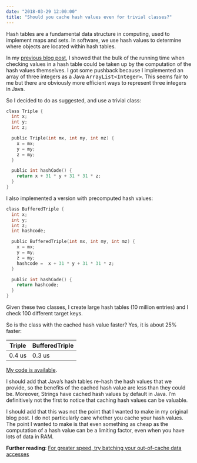 ```yaml
---
date: "2018-03-29 12:00:00"
title: "Should you cache hash values even for trivial classes?"
---
```




Hash tables are a fundamental data structure in computing, used to implement maps and sets. In software, we use hash values to determine where objects are located within hash tables.

In my [previous blog post](/lemire/blog/2018/03/28/when-accessing-hash-tables-how-much-time-is-spent-computing-the-hash-functions/), I showed that the bulk of the running time when checking values in a hash table could be taken up by the computation of the hash values themselves. I got some pushback because I implemented an array of three integers as a Java <tt>ArrayList&lt;Integer></tt>. This seems fair to me but there are obviously more efficient ways to represent three integers in Java.

So I decided to do as suggested, and use a trivial class:
```C
class Triple {
  int x;
  int y;
  int z;

  public Triple(int mx, int my, int mz) {
    x = mx;
    y = my;
    z = my;
  }

  public int hashCode() {
    return x + 31 * y + 31 * 31 * z;
  }
}
```


I also implemented a version with precomputed hash values:
```C
class BufferedTriple {
  int x;
  int y;
  int z;
  int hashcode;

  public BufferedTriple(int mx, int my, int mz) {
    x = mx;
    y = my;
    z = my;
    hashcode =  x + 31 * y + 31 * 31 * z;
  }

  public int hashCode() {
    return hashcode;
  }
}
```


Given these two classes, I create large hash tables (10 million entries) and I check 100 different target keys.

So is the class with the cached hash value faster? Yes, it is about 25% faster:

Triple                   |BufferedTriple           |
-------------------------|-------------------------|
0.4 us                   |0.3 us                   |


[My code is available](https://github.com/lemire/Code-used-on-Daniel-Lemire-s-blog/tree/master/2018/03/29).

I should add that Java&rsquo;s hash tables re-hash the hash values that we provide, so the benefits of the cached hash value are less than they could be.
Moreover, Strings have cached hash values by default in Java. I&rsquo;m definitively not the first to notice that caching hash values can be valuable.

I should add that this was not the point that I wanted to make in my original blog post. I do not particularly care whether you cache your hash values. The point I wanted to make is that even something as cheap as the computation of a hash value can be a limiting factor, even when you have lots of data in RAM.

__Further reading__: [For greater speed, try batching your out-of-cache data accesses](/lemire/blog/2018/04/12/for-greater-speed-try-batching-your-out-of-cache-data-accesses/)
